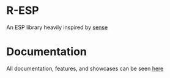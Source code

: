 # R-ESP

An ESP library heavily inspired by [sense](https://github.com/shlexware/Sirius/tree/request/library/sense)

# Documentation

All documentation, features, and showcases can be seen [here](https://stefanuk12.gitbook.io/r-esp/)